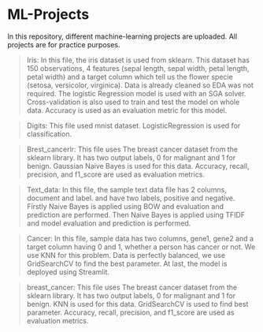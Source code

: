 # ML-Projects

In this repository, different machine-learning projects are uploaded. All projects are for practice purposes. 

>Iris: In this file, the iris dataset is used from sklearn. This dataset has 150 observations, 4 features (sepal length, sepal width, petal length, petal width) and a target column which tell us the flower specie (setosa, versicolor, virginica).  Data is already cleaned so EDA was not required. The logistic Regression model is used with an SGA solver. Cross-validation is also used to train and test the model on whole data. Accuracy is used as an evaluation metric for this model.

>Digits: This file used mnist dataset. LogisticRegression is used for classification.


>Brest_cancerlr: This file uses The breast cancer dataset from the sklearn library. It has two output labels, 0 for malignant and 1 for benign. Gaussian Naive Bayes is used for this data. Accuracy, recall, precision, and f1_score are used as evaluation metrics.


>Text_data: In this file, the sample text data file has 2 columns, document and label. and have two labels, positive and negative. Firstly Naive Bayes is applied using BOW and evaluation and prediction are performed. Then Naive Bayes is applied using TFIDF and model evaluation and prediction is performed.


>Cancer: In this file, sample data has two columns, gene1, gene2 and a target column having 0 and 1, whether a person has cancer or not. We use KNN for this problem. Data is perfectly balanced, we use GridSearchCV to find the best parameter. At last, the model is deployed using Streamlit.


>breast_cancer: This file uses The breast cancer dataset from the sklearn library. It has two output labels, 0 for malignant and 1 for benign. KNN is used for this data. GridSearchCV is used to find best parameter. Accuracy, recall, precision, and f1_score are used as evaluation metrics.
